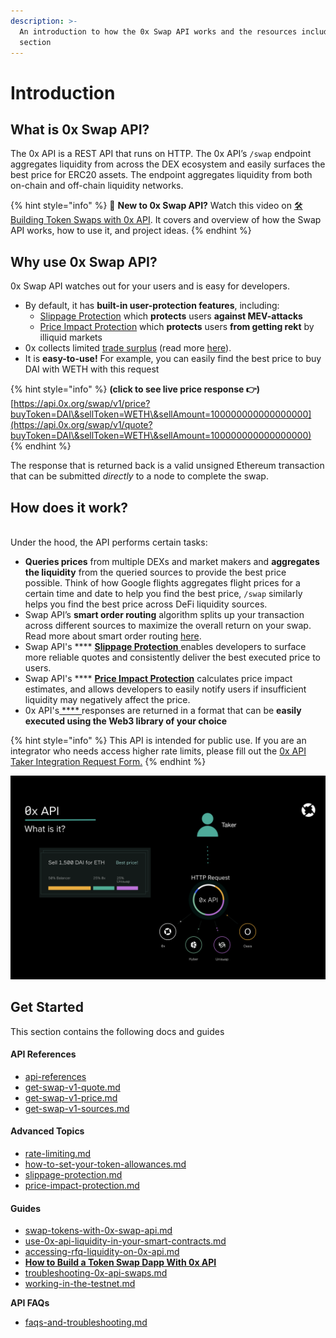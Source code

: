 ```yaml
---
description: >-
  An introduction to how the 0x Swap API works and the resources included this
  section
---
```


# Introduction

## What is 0x Swap API?

The 0x API is a REST API that runs on HTTP. The 0x API’s `/swap` endpoint aggregates liquidity from across the DEX ecosystem and easily surfaces the best price for ERC20 assets. The endpoint aggregates liquidity from both on-chain and off-chain liquidity networks.&#x20;

{% hint style="info" %}
📍 **New to 0x Swap API?** Watch this video on [🛠 Building Token Swaps with 0x API](https://www.youtube.com/watch?v=APXjSGLaoRw\&list=PLXzKMXK2aHh5oYMSL2stEUhgzgdbb58uV\&index=16). It covers and overview of how the Swap API works, how to use it, and project ideas.&#x20;
{% endhint %}

## Why use 0x Swap API?&#x20;

0x Swap API watches out for your users and is easy for developers. &#x20;

* By default, it has **built-in user-protection features**, including:
  * [Slippage Protection](https://docs.0x.org/0x-api-swap/advanced-topics/slippage-protection) which **protects** users **against MEV-attacks**
  * [Price Impact Protection](advanced-topics/price-impact-protection.md) which **protects** users **from getting rekt** by illiquid markets
* 0x collects limited [trade surplus](../developer-resources/faqs-and-troubleshooting.md) (read more [here](../developer-resources/faqs-and-troubleshooting.md#if-the-difference-between-the-quoted-price-and-the-executed-price-is-positive-what-happens-to-the-fu)).&#x20;
* It is **easy-to-use!** For example, you can easily find the best price to buy DAI with WETH with this request

{% hint style="info" %}
**(click to see live price response 👉)** [https://api.0x.org/swap/v1/price?buyToken=DAI\&sellToken=WETH\&sellAmount=100000000000000000](https://api.0x.org/swap/v1/quote?buyToken=DAI\&sellToken=WETH\&sellAmount=100000000000000000)
{% endhint %}

The response that is returned back is a valid unsigned Ethereum transaction that can be submitted _directly_ to a node to complete the swap. &#x20;

## How does it work?

\
Under the hood, the API performs certain tasks:

* **Queries prices** from multiple DEXs and market makers and **aggregates the liquidity** from the queried sources to provide the best price possible. Think of how Google flights aggregates  flight prices for a certain time and date to help you find the best price, `/swap` similarly helps you find the best price across DeFi liquidity sources.&#x20;
* Swap API’s **smart order routing** algorithm splits up your transaction across different sources to maximize the overall return on your swap. Read more about smart order routing [here](https://blog.0xproject.com/0x-apis-smart-order-routing-7af0195515e5).&#x20;
* Swap API's **** [**Slippage Protection** ](https://docs.0x.org/0x-api-swap/advanced-topics/slippage-protection)enables developers to surface more reliable quotes and consistently deliver the best executed price to users.
* Swap API's **** [**Price Impact Protection**](advanced-topics/price-impact-protection.md) calculates price impact estimates, and allows developers to easily notify users if insufficient liquidity may negatively affect the price.&#x20;
* 0x API's[ **** ](https://docs.0x.org/0x-api-swap/advanced-topics/slippage-protection)responses are returned in a format that can be **easily executed using the Web3 library of your choice**

{% hint style="info" %}
This API is intended for public use. If you are an integrator who needs access higher rate limits, please fill out the [0x API Taker Integration Request Form.](https://www.0x.org/#contact)
{% endhint %}

![0x API's smart order routing algorithm helps users get the best price by splitting the swap across different DEXes.](<../.gitbook/assets/Screen Shot 2022-02-12 at 8.53.40 PM.png>)

## Get Started

This section contains the following docs and guides

#### API References

* [api-references](api-references/ "mention")
* [get-swap-v1-quote.md](api-references/get-swap-v1-quote.md "mention")
* [get-swap-v1-price.md](api-references/get-swap-v1-price.md "mention")
* [get-swap-v1-sources.md](api-references/get-swap-v1-sources.md "mention")

#### Advanced Topics

* [rate-limiting.md](advanced-topics/rate-limiting.md "mention")
* [how-to-set-your-token-allowances.md](advanced-topics/how-to-set-your-token-allowances.md "mention")
* [slippage-protection.md](advanced-topics/slippage-protection.md "mention")
* [price-impact-protection.md](advanced-topics/price-impact-protection.md "mention")

#### Guides

* [swap-tokens-with-0x-swap-api.md](guides/swap-tokens-with-0x-swap-api.md "mention")
* [use-0x-api-liquidity-in-your-smart-contracts.md](guides/use-0x-api-liquidity-in-your-smart-contracts.md "mention")
* [accessing-rfq-liquidity-on-0x-api.md](guides/accessing-rfq-liquidity-on-0x-api.md "mention")
* ****[**How to Build a Token Swap Dapp With 0x API**](https://docs.alchemy.com/alchemy/road-to-web3/weekly-learning-challenges/9.-how-to-build-a-token-swap-dapp-with-0x-api)****
* [troubleshooting-0x-api-swaps.md](guides/troubleshooting-0x-api-swaps.md "mention")
* [working-in-the-testnet.md](../limit-orders-advanced-traders/guides/working-in-the-testnet.md "mention")

**API FAQs**

* [faqs-and-troubleshooting.md](../developer-resources/faqs-and-troubleshooting.md "mention")
